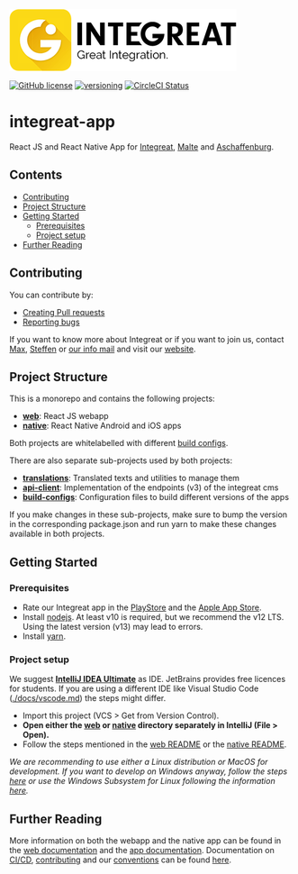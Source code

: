 ![Integreat](build-configs/integreat/assets/app-logo.png)

[![GitHub license](https://img.shields.io/badge/license-MIT-blue.svg)](https://github.com/facebook/react/blob/master/LICENSE)
[![versioning](https://img.shields.io/badge/calver-YYYY.MM.PATCH-22bfda.svg)](version.json)
[![CircleCI Status](https://circleci.com/gh/Integreat/integreat-app.svg?style=shield)](https://circleci.com/gh/facebook/react)

# integreat-app

React JS and React Native App for [Integreat](https://integreat-app.de), [Malte](https://www.malteser-werke.de/malte-app.html) and [Aschaffenburg](https://aschaffenburg.app).

## Contents

- [Contributing](#contributing)
- [Project Structure](#project-structure)
- [Getting Started](#getting-started)
  - [Prerequisites](#prerequisites)
  - [Project setup](#project-setup)
- [Further Reading](#further-reading)

## Contributing

You can contribute by:

- [Creating Pull requests](docs/contributing.md#pull-requests)
- [Reporting bugs](docs/contributing.md#bug-reporting)

If you want to know more about Integreat or if you want to join us, contact [Max](mailto:ammann@integreat-app.de),
[Steffen](mailto:kleinle@integreat-app.de) or [our info mail](mailto:info@integreat-app.de) and visit our [website](https://integreat-app.de).

## Project Structure

This is a monorepo and contains the following projects:

- **[web](web/README.md)**: React JS webapp
- **[native](native/README.md)**: React Native Android and iOS apps

Both projects are whitelabelled with different [build configs](build-configs/README.md).

There are also separate sub-projects used by both projects:

- **[translations](translations/README.md)**: Translated texts and utilities to manage them
- **[api-client](api-client/README.md)**: Implementation of the endpoints (v3) of the integreat cms
- **[build-configs](build-configs/README.md)**: Configuration files to build different versions of the apps

If you make changes in these sub-projects, make sure to bump the version in the corresponding package.json and run yarn
to make these changes available in both projects.

## Getting Started

### Prerequisites

- Rate our Integreat app in the [PlayStore](https://play.google.com/store/apps/details?id=tuerantuer.app.integreat)
  and the [Apple App Store](https://apps.apple.com/ae/app/integreat/id1072353915).
- Install [nodejs](https://nodejs.org/). At least v10 is required, but we recommend the v12 LTS.
  Using the latest version (v13) may lead to errors.
- Install [yarn](https://yarnpkg.com/).

### Project setup

We suggest **[IntelliJ IDEA Ultimate](https://www.jetbrains.com/idea/)** as IDE. JetBrains provides free licences for students.
If you are using a different IDE like Visual Studio Code ([./docs/vscode.md](./docs/vscode.md)) the steps might differ.

- Import this project (VCS > Get from Version Control).
- **Open either the [web](web) or [native](native) directory separately in IntelliJ (File > Open).**
- Follow the steps mentioned in the [web README](web/README.md) or the [native README](native/README.md).

_We are recommending to use either a Linux distribution or MacOS for development.
If you want to develop on Windows anyway, follow the steps [here](./docs/windows-setup.md)
or use the Windows Subsystem for Linux following the information [here](./docs/wsl-setup.md)._

## Further Reading

More information on both the webapp and the native app can be found in the [web documentation](web/docs) and the [app documentation](native/docs).
Documentation on [CI/CD](docs/cicd.md), [contributing](docs/contributing.md) and our [conventions](docs/conventions.md) can be found [here](docs).

